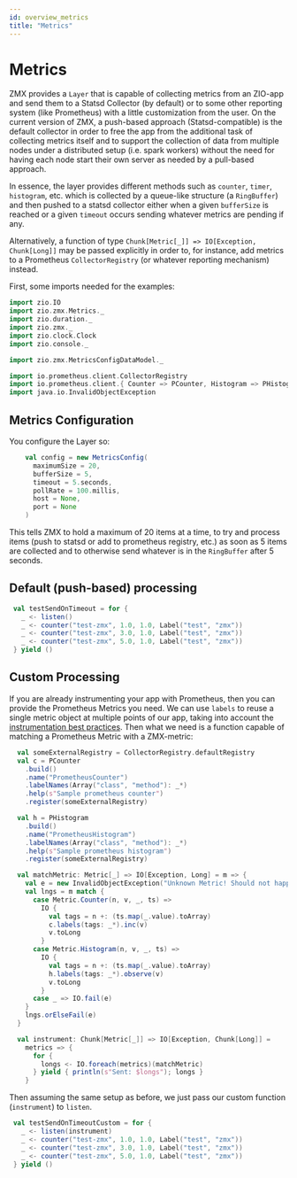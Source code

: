 ```yaml
---
id: overview_metrics
title: "Metrics"
---
```


# Metrics

ZMX provides a `Layer` that is capable of collecting metrics from an ZIO-app and send them to a Statsd Collector (by default) or to some other reporting system (like Prometheus) with a little customization from the user. On the current version of ZMX, a push-based approach (Statsd-compatible) is the default collector in order to free the app from the additional task of collecting metrics itself and to support the collection of data from multiple nodes under a distributed setup (i.e. spark workers) without the need for having each node start their own server as needed by a pull-based approach.

In essence, the layer provides different methods such as `counter`, `timer`, `histogram`, etc. which is collected by a queue-like structure (a `RingBuffer`) and then pushed to a statsd collector either when a given `bufferSize` is reached or a given `timeout` occurs sending whatever metrics are pending if any.

Alternatively, a function of type `Chunk[Metric[_]] => IO[Exception, Chunk[Long]]` may be passed explicitly in order to, for instance, add metrics to a Prometheus `CollectorRegistry` (or whatever reporting mechanism) instead.

First, some imports needed for the examples:

```scala mdoc:silent
import zio.IO
import zio.zmx.Metrics._
import zio.duration._
import zio.zmx._
import zio.clock.Clock
import zio.console._

import zio.zmx.MetricsConfigDataModel._

import io.prometheus.client.CollectorRegistry
import io.prometheus.client.{ Counter => PCounter, Histogram => PHistogram }
import java.io.InvalidObjectException
```

## Metrics Configuration

You configure the Layer so:

```scala mdoc:silent
    val config = new MetricsConfig(
      maximumSize = 20,
      bufferSize = 5,
      timeout = 5.seconds,
      pollRate = 100.millis,
      host = None,
      port = None
    )
```
 This tells ZMX to hold a maximum of 20 items at a time, to try and process items (push to statsd or add to prometheus registry, etc.) as soon as 5 items are collected and to otherwise send whatever is in the `RingBuffer` after 5 seconds.
 
## Default (push-based) processing

 ```scala mdoc:silent
  val testSendOnTimeout = for {
    _ <- listen()
    _ <- counter("test-zmx", 1.0, 1.0, Label("test", "zmx"))
    _ <- counter("test-zmx", 3.0, 1.0, Label("test", "zmx"))
    _ <- counter("test-zmx", 5.0, 1.0, Label("test", "zmx"))
  } yield ()
``` 

## Custom Processing

If you are already instrumenting your app with Prometheus, then you can provide the Prometheus Metrics you need. We can use `labels` to reuse a single metric object at multiple points of our app, taking into account the [instrumentation best practices](https://prometheus.io/docs/practices/instrumentation/#use-labels). Then what we need is a function capable of matching a Prometheus Metric with a ZMX-metric:

```scala mdoc:silent
  val someExternalRegistry = CollectorRegistry.defaultRegistry
  val c = PCounter
    .build()
    .name("PrometheusCounter")
    .labelNames(Array("class", "method"): _*)
    .help(s"Sample prometheus counter")
    .register(someExternalRegistry)

  val h = PHistogram
    .build()
    .name("PrometheusHistogram")
    .labelNames(Array("class", "method"): _*)
    .help(s"Sample prometheus histogram")
    .register(someExternalRegistry)

  val matchMetric: Metric[_] => IO[Exception, Long] = m => {
    val e = new InvalidObjectException("Unknown Metric! Should not happen")
    val lngs = m match {
      case Metric.Counter(n, v, _, ts) =>
        IO {
          val tags = n +: (ts.map(_.value).toArray)
          c.labels(tags: _*).inc(v)
          v.toLong
        }
      case Metric.Histogram(n, v, _, ts) =>
        IO {
          val tags = n +: (ts.map(_.value).toArray)
          h.labels(tags: _*).observe(v)
          v.toLong
        }
      case _ => IO.fail(e)
    }
    lngs.orElseFail(e)
  }

  val instrument: Chunk[Metric[_]] => IO[Exception, Chunk[Long]] =
    metrics => {
      for {
        longs <- IO.foreach(metrics)(matchMetric)
      } yield { println(s"Sent: $longs"); longs }
    }
```

Then assuming the same setup as before, we just pass our custom function (`instrument`) to `listen`.

 ```scala mdoc:silent
  val testSendOnTimeoutCustom = for {
    _ <- listen(instrument)
    _ <- counter("test-zmx", 1.0, 1.0, Label("test", "zmx"))
    _ <- counter("test-zmx", 3.0, 1.0, Label("test", "zmx"))
    _ <- counter("test-zmx", 5.0, 1.0, Label("test", "zmx"))
  } yield ()
```

